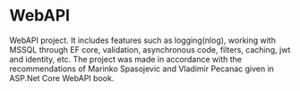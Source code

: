 # WebAPI

WebAPI project.
It includes features such as logging(nlog), working with MSSQL through EF core, validation, asynchronous code, filters, caching, jwt and identity, etc. 
The project was made in accordance with the recommendations of Marinko Spasojevic and Vladimir Pecanac given in ASP.Net Core WebAPI book.
